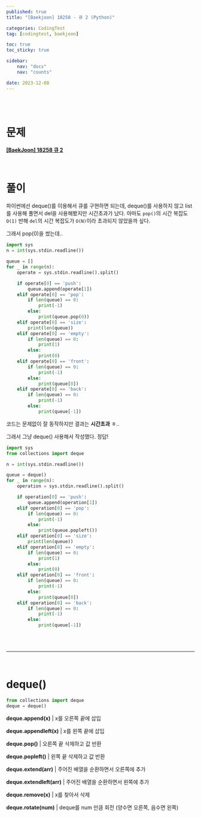 ```yaml
---
published: true
title: "[Baekjoon] 18258 - 큐 2 (Python)"

categories: CodingTest
tag: [codingtest, baekjoon]

toc: true
toc_sticky: true

sidebar:
    nav: "docs"
    nav: "counts"

date: 2023-12-08
---
```

<br>
<br>


# 문제

**[[BaekJoon] 18258 큐 2](https://www.acmicpc.net/problem/18258)**

<br>

# 풀이

파이썬에선 deque()를 이용해서 큐를 구현하면 되는데, deque()를 사용하지 않고 list를 사용해 풀면서 del을 사용해봤지만 시간초과가 났다. 아마도 `pop()`의 시간 복잡도 `O(1)` 반해 `del`의 시간 복잡도가 `O(N)`이라 초과되지 않았을까 싶다.

그래서 pop(0)을 썼는데..

```python
import sys
n = int(sys.stdin.readline())

queue = []
for _ in range(n):
    operate = sys.stdin.readline().split()

    if operate[0] == 'push':
        queue.append(operate[1])
    elif operate[0] == 'pop':
        if len(queue) == 0:
            print(-1)
        else:
            print(queue.pop(0))
    elif operate[0] == 'size':
        print(len(queue))
    elif operate[0] == 'empty':
        if len(queue) == 0:
            print(1)
        else: 
            print(0)
    elif operate[0] == 'front':
        if len(queue) == 0:
            print(-1)
        else:
            print(queue[0])
    elif operate[0] == 'back':
        if len(queue) == 0:
            print(-1)
        else:
            print(queue[-1])
```

코드는 문제없이 잘 동작하지만 결과는 **시간초과** ㅎ..


그래서 그냥 deque() 사용해서 작성했다. 정답!

```python
import sys
from collections import deque

n = int(sys.stdin.readline())

queue = deque()
for _ in range(n):
    operation = sys.stdin.readline().split()

    if operation[0] == 'push':
        queue.append(operation[1])
    elif operation[0] == 'pop':
        if len(queue) == 0:
            print(-1)
        else:
            print(queue.popleft())
    elif operation[0] == 'size':
        print(len(queue))
    elif operation[0] == 'empty':
        if len(queue) == 0:
            print(1)
        else: 
            print(0)
    elif operation[0] == 'front':
        if len(queue) == 0:
            print(-1)
        else:
            print(queue[0])
    elif operation[0] == 'back':
        if len(queue) == 0:
            print(-1)
        else:
            print(queue[-1])
```
<br>
<br>


****
<br>

# deque()

```python
from collections import deque
deque = deque()
```

**deque.append(x)** |  x를 오른쪽 끝에 삽입

**deque.appendleft(x)** | x를 왼쪽 끝에 삽입

**deque.pop()** | 오른쪽 끝 삭제하고 값 반환

**deque.popleft()** | 왼쪽 끝 삭제하고 값 반환

**deque.extend(arr)** | 주어진 배열을 순환하면서 오른쪽에 추가

**deque.extendleft(arr)** | 주어진 배열을 순환하면서 왼쪽에 추가

**deque.remove(x)** | x를 찾아서 삭제

**deque.rotate(num)** | deque를 num 만큼 회전 (양수면 오른쪽, 음수면 왼쪽)


